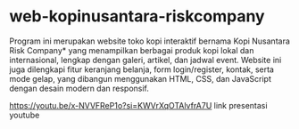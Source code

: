 # web-kopinusantara-riskcompany

Program ini merupakan website toko kopi interaktif bernama Kopi Nusantara Risk Company* yang menampilkan berbagai produk kopi lokal dan internasional, lengkap dengan galeri, artikel, dan jadwal event. Website ini juga dilengkapi fitur keranjang belanja, form login/register, kontak, serta mode gelap, yang dibangun menggunakan HTML, CSS, dan JavaScript dengan desain modern dan responsif.

https://youtu.be/x-NVVFReP1o?si=KWVrXqOTAlvfrA7U link presentasi youtube
